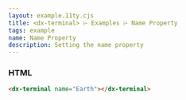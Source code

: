 ```yaml
---
layout: example.11ty.cjs
title: <dx-terminal> ⌲ Examples ⌲ Name Property
tags: example
name: Name Property
description: Setting the name property
---
```


<dx-terminal name="Earth"></dx-terminal>

<h3>HTML</h3>

```html
<dx-terminal name="Earth"></dx-terminal>
```
